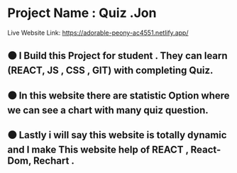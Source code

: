 # Project Name : Quiz .Jon

Live Website Link: https://adorable-peony-ac4551.netlify.app/

## ⚫ I Build this Project for student . They can learn (REACT, JS , CSS , GIT) with completing Quiz.

## ⚫ In this website there are statistic Option where we can see a chart with many quiz question.

## ⚫ Lastly i will say this website is totally dynamic and I make This website help of REACT , React-Dom, Rechart .
